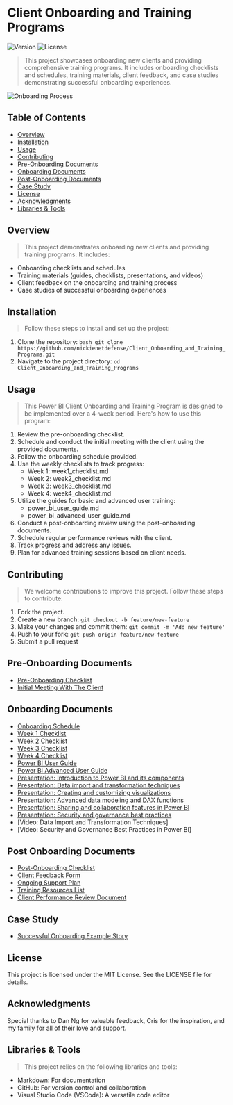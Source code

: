 # Client Onboarding and Training Programs

![Version](https://img.shields.io/badge/version-1.0.0-blue.svg)
![License](https://img.shields.io/badge/license-MIT-green.svg)

> This project showcases onboarding new clients and providing comprehensive training programs. It includes onboarding checklists and schedules, training materials, client feedback, and case studies demonstrating successful onboarding experiences.

![Onboarding Process](https://github.com/NickieNetDefense/Client_Onboarding_and_Training_Programs/blob/main/project_timeline.png?raw=true)

## Table of Contents
- [Overview](#overview)
- [Installation](#installation)
- [Usage](#usage)
- [Contributing](#contributing)
- [Pre-Onboarding Documents](#pre-onboarding-documents)
- [Onboarding Documents](#onboarding-documents)
- [Post-Onboarding Documents](#post-onboarding-documents)
- [Case Study](#case-study)
- [License](#license)
- [Acknowledgments](#acknowledgments)
- [Libraries & Tools](#libraries--tools)

## Overview
> This project demonstrates onboarding new clients and providing training programs. It includes:

- Onboarding checklists and schedules
- Training materials (guides, checklists, presentations, and videos)
- Client feedback on the onboarding and training process
- Case studies of successful onboarding experiences

## Installation
> Follow these steps to install and set up the project:

1. Clone the repository: ```bash git clone https://github.com/nickienetdefense/Client_Onboarding_and_Training_Programs.git```
2. Navigate to the project directory: ```cd Client_Onboarding_and_Training_Programs```

## Usage
> This Power BI Client Onboarding and Training Program is designed to be implemented over a 4-week period. Here's how to use this program:
1. Review the pre-onboarding checklist.
2. Schedule and conduct the initial meeting with the client using the provided documents.
3. Follow the onboarding schedule provided.
4. Use the weekly checklists to track progress:
    - Week 1: week1_checklist.md
    - Week 2: week2_checklist.md
    - Week 3: week3_checklist.md
    - Week 4: week4_checklist.md
5. Utilize the guides for basic and advanced user training:
    - power_bi_user_guide.md
    - power_bi_advanced_user_guide.md
6. Conduct a post-onboarding review using the post-onboarding documents.
7. Schedule regular performance reviews with the client.
8. Track progress and address any issues.
9. Plan for advanced training sessions based on client needs.

## Contributing
> We welcome contributions to improve this project. Follow these steps to contribute:
1. Fork the project.
2. Create a new branch: ```git checkout -b feature/new-feature```
4. Make your changes and commit them: ```git commit -m 'Add new feature'```
5. Push to your fork: ```git push origin feature/new-feature```
6. Submit a pull request

## Pre-Onboarding Documents
- [Pre-Onboarding Checklist](https://github.com/NickieNetDefense/Client_Onboarding_and_Training_Programs/blob/main/checklists/pre_onboarding_checklist)
- [Initial Meeting With The Client](https://github.com/NickieNetDefense/Client_Onboarding_and_Training_Programs/blob/main/pre-onboarding_documents/client_initial_meeting)

## Onboarding Documents
- [Onboarding Schedule](https://github.com/NickieNetDefense/Client_Onboarding_and_Training_Programs/blob/main/onboarding_documents/onboarding_schedule)
- [Week 1 Checklist](https://github.com/NickieNetDefense/Client_Onboarding_and_Training_Programs/blob/main/checklists/week1_checklist)
- [Week 2 Checklist](https://github.com/NickieNetDefense/Client_Onboarding_and_Training_Programs/blob/main/checklists/week2_checklist)
- [Week 3 Checklist](https://github.com/NickieNetDefense/Client_Onboarding_and_Training_Programs/blob/main/checklists/week3_checklist)
- [Week 4 Checklist](https://github.com/NickieNetDefense/Client_Onboarding_and_Training_Programs/blob/main/checklists/week4_checklist)
- [Power BI User Guide](https://github.com/NickieNetDefense/Client_Onboarding_and_Training_Programs/blob/main/user_guides/power_bi_user_guide)
- [Power BI Advanced User Guide](https://github.com/NickieNetDefense/Client_Onboarding_and_Training_Programs/blob/main/user_guides/power_bi_advanced_user_guide)
- [Presentation: Introduction to Power BI and its components](https://github.com/NickieNetDefense/Client_Onboarding_and_Training_Programs/blob/main/presentations/introduction_to_power_bi.pdf)
- [Presentation: Data import and transformation techniques](https://github.com/NickieNetDefense/Client_Onboarding_and_Training_Programs/blob/main/presentations/data_import_and_transformation_techniques.pdf)
- [Presentation: Creating and customizing visualizations](https://github.com/NickieNetDefense/Client_Onboarding_and_Training_Programs/blob/main/presentations/creating_and_customizing_visualizations_in_power_bi.pdf)
- [Presentation: Advanced data modeling and DAX functions](https://github.com/NickieNetDefense/Client_Onboarding_and_Training_Programs/blob/main/presentations/advanced_data_modeling_and_dax_functions_in_power_bi.pdf)
- [Presentation: Sharing and collaboration features in Power BI](https://github.com/NickieNetDefense/Client_Onboarding_and_Training_Programs/blob/main/presentations/sharing_and_collaboration_features_in_power_bi.pdf)
- [Presentation: Security and governance best practices](https://github.com/NickieNetDefense/Client_Onboarding_and_Training_Programs/blob/main/presentations/security_and_governance_best_practices_in_power_bi.pdf)
- [Video: Data Import and Transformation Techniques]
- [Video: Security and Governance Best Practices in Power BI]

## Post Onboarding Documents
- [Post-Onboarding Checklist](https://github.com/NickieNetDefense/Client_Onboarding_and_Training_Programs/blob/main/checklists/post_onboarding_checklist)
- [Client Feedback Form](https://github.com/NickieNetDefense/Client_Onboarding_and_Training_Programs/blob/main/post-onboarding_documents/client_feedback_form)
- [Ongoing Support Plan](https://github.com/NickieNetDefense/Client_Onboarding_and_Training_Programs/blob/main/post-onboarding_documents/ongoing_support_plan)
- [Training Resources List](https://github.com/NickieNetDefense/Client_Onboarding_and_Training_Programs/blob/main/training_materials/training_resources_list)
- [Client Performance Review Document](https://github.com/NickieNetDefense/Client_Onboarding_and_Training_Programs/blob/main/post-onboarding_documents/client_performance_review_document)

## Case Study
- [Successful Onboarding Example Story](https://github.com/NickieNetDefense/Client_Onboarding_and_Training_Programs/blob/main/post-onboarding_documents/successful_onboarding_example_story)

## License
This project is licensed under the MIT License. See the LICENSE file for details.

## Acknowledgments
Special thanks to Dan Ng for valuable feedback, Cris for the inspiration, and my family for all of their love and support.

## Libraries & Tools
> This project relies on the following libraries and tools:
- Markdown: For documentation
- GitHub: For version control and collaboration
- Visual Studio Code (VSCode): A versatile code editor
